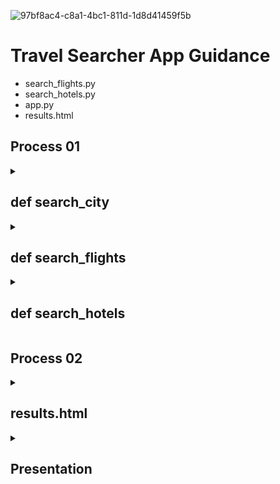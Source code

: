 ![97bf8ac4-c8a1-4bc1-811d-1d8d41459f5b](https://github.com/shouldbeclaudio/TravelSearcher_Project/assets/44953699/20a1627c-83db-4089-966b-fd530031d1e9)

# Travel Searcher App Guidance

- search_flights.py
- search_hotels.py
- app.py
- results.html

## Process 01

<details>
<summary><h2>def search_city</h2></summary>

  - In function city_name, i made a API connection to retrieve the IATA airport codes to be able to search for city names to merge
    with hotel search and make a unique search by city name

  -     entity_id = search_city(city_name)
  
</details>

<details>
<summary><h2>def search_flights</h2></summary>

   - In function search_flights, i made a API connection and made some setup's for flights search:

    if flight_details:
        flight_df = pd.DataFrame(flight_details, columns=[
            "Outbound Date",
            "Outbound Origin",
            "Outbound Destination",
            "Inbound Date",
            "Inbound Origin",
            "Inbound Destination",
            "Price"
     
</details>

<details>
<summary><h2>def search_hotels</h2></summary>

   - In function search_hotels, i made a API connection and made some setup's for hotels search:

    for hotel in hotels:
        name = hotel.get('name')
        stars = hotel.get('numberOfStars')
        price = hotel.get('priceInfo', {}).get('price')
        result = {
            'name': name,
            'numberOfStars': stars,
            'num_rooms': num_rooms,
            'num_people': num_people,
            'price': price if price else 'N/A'
        }
        all_results.append(result)

</details>

## Process 02

<details>
<summary><h2>results.html</h2></summary>

  - Flight Search

            function sortFlightTable() {
            const flightTable = document.getElementById('flight-table');
            const sortOption = document.getElementById('flight-sort').value;
            const rows = Array.from(flightTable.getElementsByTagName('tr')).slice(1);
            rows.sort((a, b) => {
                const aPrice = parseFloat(a.getElementsByTagName('td')[6].innerText);
                const bPrice = parseFloat(b.getElementsByTagName('td')[6].innerText);
                if (sortOption === 'price-low-high') {
                    return aPrice - bPrice;
                } else {
                    return bPrice - aPrice;
                }
            });
            rows.forEach(row => flightTable.appendChild(row));
        }

   - Hotel Search

              function sortHotelTable() {
            const hotelTable = document.getElementById('hotel-table');
            const sortOption = document.getElementById('hotel-sort').value;
            const rows = Array.from(hotelTable.getElementsByTagName('tr')).slice(1);
            rows.sort((a, b) => {
                const aPrice = parseFloat(a.getElementsByTagName('td')[4].innerText);
                const bPrice = parseFloat(b.getElementsByTagName('td')[4].innerText);
                if (sortOption === 'price-low-high') {
                    return aPrice - bPrice;
                } else {
                    return bPrice - aPrice;
                }
            });
            rows.forEach(row => hotelTable.appendChild(row));

         }


   - Hotel Histogram

              function generateHotelPriceHistogram(data, chartId, chosenPrice) {
                 const bucketSize = 30;
                 const minPrice = Math.min(...data.map(item => item.Price));
                 const maxPrice = Math.max(...data.map(item => item.Price));
                 const bucketCounts = new Array(Math.ceil((maxPrice - minPrice) / bucketSize)).fill(0);

         data.forEach(item => {
            const bucketIndex = Math.ceil((item.Price - minPrice) / bucketSize);
            bucketCounts[bucketIndex]++;
         });

         const labels = bucketCounts.map((count, index) => {
            const bucketStart = minPrice + index * bucketSize;
            const bucketEnd = bucketStart + bucketSize;
            return `${bucketStart.toFixed(0)} - ${bucketEnd.toFixed(0)}`;
         });

         const ctx = document.getElementById(chartId).getContext('2d');
         const chosenBucketIndex = Math.floor((chosenPrice - minPrice) / bucketSize);



   - Flight Histogram

               function generateFlightPriceHistogram(data, chartId, chosenPrice) {
            const bucketSize = 80;
            const minPrice = Math.min(...data.map(item => item.Price));
            const maxPrice = Math.max(...data.map(item => item.Price));
            const bucketCounts = new Array(Math.ceil((maxPrice - minPrice) / bucketSize)).fill(0);
        
            data.forEach(item => {
                const bucketIndex = Math.floor((item.Price - minPrice) / bucketSize);
                bucketCounts[bucketIndex]++;
            });
        
            const labels = bucketCounts.map((count, index) => {
                const bucketStart = minPrice + index * bucketSize;
                const bucketEnd = bucketStart + bucketSize;
                return `${bucketStart.toFixed(0)} - ${bucketEnd.toFixed(0)}`;
            });
        
            const ctx = document.getElementById(chartId).getContext('2d');
        
            let chosenBucketIndex = Math.floor((chosenPrice - minPrice) / bucketSize);
            if (chosenBucketIndex < 0) {
                chosenBucketIndex = 0;
            } else if (chosenBucketIndex >= bucketCounts.length) {
                chosenBucketIndex = bucketCounts.length - 1;
            }
        
            const adjustedChosenPrice = minPrice + (chosenBucketIndex * bucketSize) + bucketSize / 2;

 
</details>


<details>
<summary><h2>Presentation</h2></summary>

![1](https://github.com/shouldbeclaudio/TravelSearcher_Project/assets/44953699/8f52c0d8-ffbe-4bb1-9ab3-88a9e08bfd3b)
![2](https://github.com/shouldbeclaudio/TravelSearcher_Project/assets/44953699/d473d13a-0d89-4572-8226-a0ae281e58ef)
![3](https://github.com/shouldbeclaudio/TravelSearcher_Project/assets/44953699/e889c84f-bb5f-4bbf-b84b-4d99bbfe3c09)
![4](https://github.com/shouldbeclaudio/TravelSearcher_Project/assets/44953699/bfeb53b4-d019-4d69-8375-44dcfb9f0b60)

</details>
